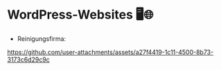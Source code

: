 # WordPress-Websites 🖥️🌐

- Reinigungsfirma:

https://github.com/user-attachments/assets/a27f4419-1c11-4500-8b73-3173c6d29c9c

